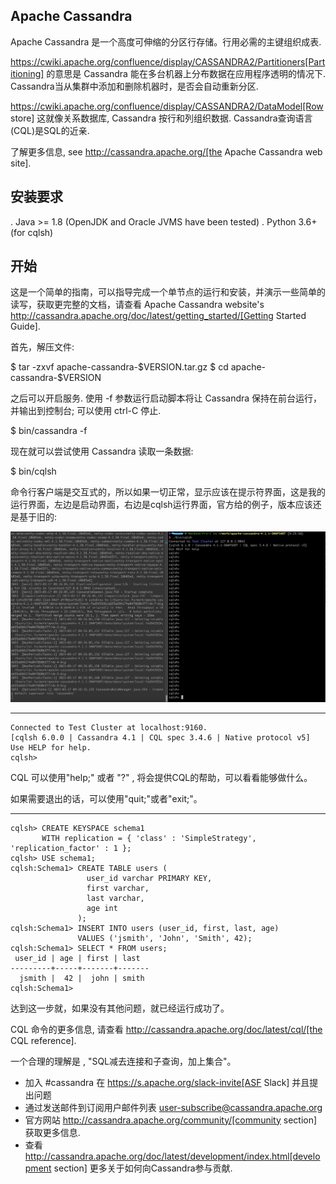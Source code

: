 Apache Cassandra
----------------

Apache Cassandra 是一个高度可伸缩的分区行存储。行用必需的主键组织成表.

https://cwiki.apache.org/confluence/display/CASSANDRA2/Partitioners[Partitioning] 的意思是 Cassandra 能在多台机器上分布数据在应用程序透明的情况下. Cassandra当从集群中添加和删除机器时，是否会自动重新分区.

https://cwiki.apache.org/confluence/display/CASSANDRA2/DataModel[Row store] 这就像关系数据库, Cassandra 按行和列组织数据. Cassandra查询语言(CQL)是SQL的近亲.

了解更多信息, see http://cassandra.apache.org/[the Apache Cassandra web site].

安装要求
--------

. Java >= 1.8 (OpenJDK and Oracle JVMS have been tested)
. Python 3.6+ (for cqlsh)

开始
----

这是一个简单的指南，可以指导完成一个单节点的运行和安装，并演示一些简单的读写，获取更完整的文档，请查看 Apache Cassandra website's http://cassandra.apache.org/doc/latest/getting_started/[Getting Started Guide].

首先，解压文件:

$ tar -zxvf apache-cassandra-$VERSION.tar.gz
$ cd apache-cassandra-$VERSION

之后可以开启服务. 使用 -f 参数运行启动脚本将让 Cassandra 保持在前台运行，并输出到控制台; 可以使用 ctrl-C 停止.

$ bin/cassandra -f

现在就可以尝试使用 Cassandra 读取一条数据:

$ bin/cqlsh

命令行客户端是交互式的，所以如果一切正常，显示应该在提示符界面，这是我的运行界面，左边是启动界面，右边是cqlsh运行界面，官方给的例子，版本应该还是基于旧的:

![1.png](./assets/1.png)

---

```
Connected to Test Cluster at localhost:9160.
[cqlsh 6.0.0 | Cassandra 4.1 | CQL spec 3.4.6 | Native protocol v5]
Use HELP for help.
cqlsh>
```

CQL 可以使用"help;" 或者 "?" , 将会提供CQL的帮助，可以看看能够做什么。

如果需要退出的话，可以使用"quit;"或者"exit;"。

---

```
cqlsh> CREATE KEYSPACE schema1
       WITH replication = { 'class' : 'SimpleStrategy', 'replication_factor' : 1 };
cqlsh> USE schema1;
cqlsh:Schema1> CREATE TABLE users (
                 user_id varchar PRIMARY KEY,
                 first varchar,
                 last varchar,
                 age int
               );
cqlsh:Schema1> INSERT INTO users (user_id, first, last, age)
               VALUES ('jsmith', 'John', 'Smith', 42);
cqlsh:Schema1> SELECT * FROM users;
 user_id | age | first | last
---------+-----+-------+-------
  jsmith |  42 |  john | smith
cqlsh:Schema1>
```


达到这一步就，如果没有其他问题，就已经运行成功了。

CQL 命令的更多信息, 请查看
http://cassandra.apache.org/doc/latest/cql/[the CQL reference].

一个合理的理解是 , "SQL减去连接和子查询，加上集合"。

* 加入 #cassandra 在 https://s.apache.org/slack-invite[ASF Slack] 并且提出问题
* 通过发送邮件到订阅用户邮件列表 user-subscribe@cassandra.apache.org
* 官方网站 http://cassandra.apache.org/community/[community section] 获取更多信息.
* 查看 http://cassandra.apache.org/doc/latest/development/index.html[development section] 更多关于如何向Cassandra参与贡献.
